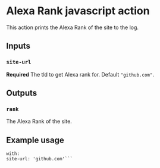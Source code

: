 # Alexa Rank javascript action

This action prints the Alexa Rank of the site to the log.

## Inputs

### `site-url`

**Required** The tld to get Alexa rank for. Default `"github.com"`.

## Outputs

### `rank`

The Alexa Rank of the site.

## Example usage

````uses: actions/alexa-action@v1
with:
site-url: 'github.com'```
````
